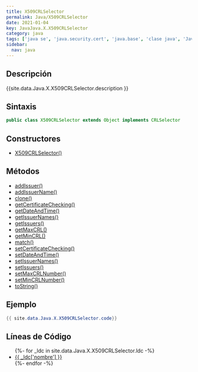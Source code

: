 ```yaml
---
title: X509CRLSelector
permalink: Java/X509CRLSelector
date: 2021-01-04
key: JavaJava.X.X509CRLSelector
category: java
tags: ['java se', 'java.security.cert', 'java.base', 'clase java', 'Java 1.4']
sidebar: 
  nav: java
---
```


## Descripción
{{site.data.Java.X.X509CRLSelector.description }}

## Sintaxis
~~~java
public class X509CRLSelector extends Object implements CRLSelector
~~~

## Constructores
* [X509CRLSelector()](/Java/X509CRLSelector/X509CRLSelector/)

## Métodos
* [addIssuer()](/Java/X509CRLSelector/addIssuer)
* [addIssuerName()](/Java/X509CRLSelector/addIssuerName)
* [clone()](/Java/X509CRLSelector/clone)
* [getCertificateChecking()](/Java/X509CRLSelector/getCertificateChecking)
* [getDateAndTime()](/Java/X509CRLSelector/getDateAndTime)
* [getIssuerNames()](/Java/X509CRLSelector/getIssuerNames)
* [getIssuers()](/Java/X509CRLSelector/getIssuers)
* [getMaxCRL()](/Java/X509CRLSelector/getMaxCRL)
* [getMinCRL()](/Java/X509CRLSelector/getMinCRL)
* [match()](/Java/X509CRLSelector/match)
* [setCertificateChecking()](/Java/X509CRLSelector/setCertificateChecking)
* [setDateAndTime()](/Java/X509CRLSelector/setDateAndTime)
* [setIssuerNames()](/Java/X509CRLSelector/setIssuerNames)
* [setIssuers()](/Java/X509CRLSelector/setIssuers)
* [setMaxCRLNumber()](/Java/X509CRLSelector/setMaxCRLNumber)
* [setMinCRLNumber()](/Java/X509CRLSelector/setMinCRLNumber)
* [toString()](/Java/X509CRLSelector/toString)

## Ejemplo
~~~java
{{ site.data.Java.X.X509CRLSelector.code}}
~~~

## Líneas de Código
<ul>
{%- for _ldc in site.data.Java.X.X509CRLSelector.ldc -%}
   <li>
       <a href="{{_ldc['url'] }}">{{ _ldc['nombre'] }}</a>
   </li>
{%- endfor -%}
</ul>

